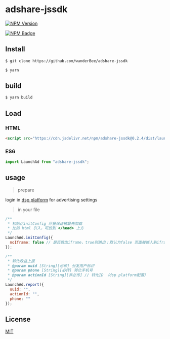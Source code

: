 # adshare-jssdk

[![NPM Version](https://img.shields.io/npm/v/adshare-jssdk.svg)](https://www.npmjs.com/package/adshare-jssdk)

[![NPM Badge](https://nodei.co/npm/adshare-jssdk.png?downloads=true)](https://www.npmjs.com/package/adshare-jssdk)

## Install

```bash
$ git clone https://github.com/wanderBee/adshare-jssdk
```

```bash
$ yarn
```

## build

```bash
$ yarn build
```

## Load

### HTML

```html
<script src="https://cdn.jsdelivr.net/npm/adshare-jssdk@0.2.4/dist/launchAd.min.js"></script>
```

### ES6

```js
import LaunchAd from "adshare-jssdk";
```

## usage

> prepare

login in [dsp platform](http://jiuzhang.cnlaunch.com/dsp) for advertising settings

> in your file

```javascript
/**
 * 初始化initConfig 尽量保证被最先加载
 * 比如 html 引入，可放到 </head> 上方
 */
LaunchAd.initConfig({
  noIframe: false // 是否跳出iframe，true则跳出；默认为false 页面被嵌入到iframe中
});

/**
 * 转化收益上报
 * @param uuid [String][必传] 分发用户标识
 * @param phone [String][必传] 转化手机号
 * @param actionId [String][非必传] // 转化ID （dsp platform配置）
 */
LaunchAd.report({
  uuid: "",
  actionId: "",
  phone: ""
});
```

## License

[MIT](LICENSE)
